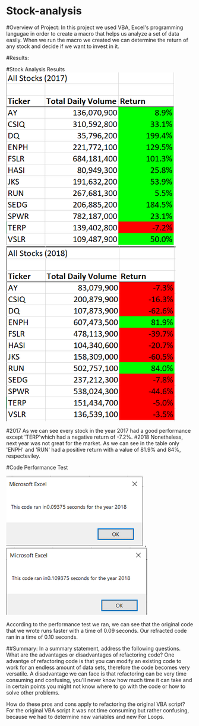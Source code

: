 # Stock-analysis
#Overview of Project: In this project we used VBA, Excel's programming langugae in order to create a macro that helps us analyze a set of data easily. When we run the macro we created we can determine the return of any stock and decide if we want to invest in it. 

#Results: 


#Stock Analysis Results
![](Resources/Allstocks2017.png) ![](Resources/Allstocks2018.png)


#2017
As we can see every stock in the year 2017 had a good performance except 'TERP'which had a negative return of -7.2%. 
#2018
Nonetheless, next year was not great for the market. As we can see in the table only 'ENPH' and 'RUN' had a positive return with a value of 81.9% and 84%, respecteviley. 

#Code Performance Test

![](Resources/runTimeOriginal.png) , ![](Resources/runTimeRefracted.png)

According to the performance test we ran, we can see that the original code that we wrote runs faster with a time of 0.09 seconds. Our refracted code ran in a time of 0.10 seconds.

##Summary: In a summary statement, address the following questions.
What are the advantages or disadvantages of refactoring code?
One advantge of refactoring code is that you can modify an existing code to work for an endless amount of data sets, therefore the code becomes very versatile. 
A disadvantage we can face is that refactoring can be very time consuming and confusing, you'll never know how much time it can take and in certain points you might not know where to go with the code or how to solve other problems.

How do these pros and cons apply to refactoring the original VBA script?
For the original VBA script it was not time consuming but rather confusing, because we had to determine new variables and new For Loops. 
